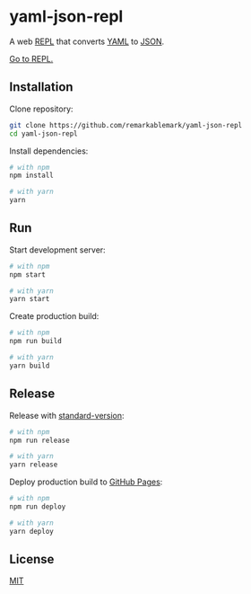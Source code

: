 # yaml-json-repl

A web [REPL](https://wikipedia.org/wiki/Read–eval–print_loop) that converts [YAML](http://yaml.org) to [JSON](https://www.json.org).

[Go to REPL.](https://remarkablemark.org/yaml-json-repl/)

## Installation

Clone repository:

```sh
git clone https://github.com/remarkablemark/yaml-json-repl
cd yaml-json-repl
```

Install dependencies:

```sh
# with npm
npm install

# with yarn
yarn
```

## Run

Start development server:

```sh
# with npm
npm start

# with yarn
yarn start
```

Create production build:

```sh
# with npm
npm run build

# with yarn
yarn build
```

## Release

Release with [standard-version](https://github.com/conventional-changelog/standard-version):

```sh
# with npm
npm run release

# with yarn
yarn release
```

Deploy production build to [GitHub Pages](https://pages.github.com):

```sh
# with npm
npm run deploy

# with yarn
yarn deploy
```

## License

[MIT](LICENSE)
